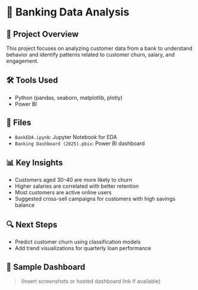# 🏦 Banking Data Analysis

## 📌 Project Overview
This project focuses on analyzing customer data from a bank to understand behavior and identify patterns related to customer churn, salary, and engagement.

## 🛠 Tools Used
- Python (pandas, seaborn, matplotlib, plotly)
- Power BI

## 📂 Files
- `BankEDA.ipynb`: Jupyter Notebook for EDA
- `Banking Dashboard (2025).pbix`: Power BI dashboard

## 📊 Key Insights
- Customers aged 30–40 are more likely to churn
- Higher salaries are correlated with better retention
- Most customers are active online users
- Suggested cross-sell campaigns for customers with high savings balance

## 🔍 Next Steps

- Predict customer churn using classification models
- Add trend visualizations for quarterly loan performance

## 📸 Sample Dashboard

> (Insert screenshots or hosted dashboard link if available)

